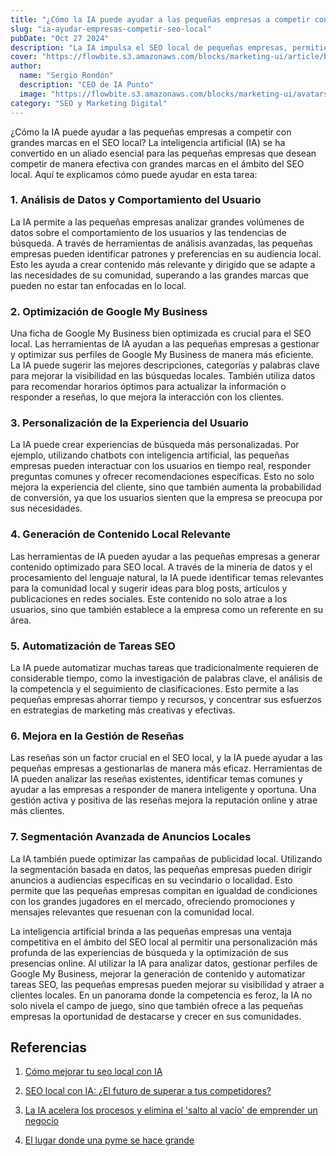 ```yaml
---
title: "¿Cómo la IA puede ayudar a las pequeñas empresas a competir con grandes marcas en el SEO local?"
slug: "ia-ayudar-empresas-competir-seo-local"
pubDate: "Oct 27 2024"
description: "La IA impulsa el SEO local de pequeñas empresas, permitiéndoles competir con grandes marcas, aumentar su visibilidad y optimizar tiempo y recursos."
cover: "https://flowbite.s3.amazonaws.com/blocks/marketing-ui/article/blog-1.png"
author:
  name: "Sergio Rondón"
  description: "CEO de IA Punto"
  image: "https://flowbite.s3.amazonaws.com/blocks/marketing-ui/avatars/jese-leos.png"
category: "SEO y Marketing Digital"
---
```


¿Cómo la IA puede ayudar a las pequeñas empresas a competir con grandes marcas en el SEO local?
La inteligencia artificial (IA) se ha convertido en un aliado esencial para las pequeñas empresas que desean competir de manera efectiva con grandes marcas en el ámbito del SEO local. Aquí te explicamos cómo puede ayudar en esta tarea:

### 1. **Análisis de Datos y Comportamiento del Usuario**

La IA permite a las pequeñas empresas analizar grandes volúmenes de datos sobre el comportamiento de los usuarios y las tendencias de búsqueda. A través de herramientas de análisis avanzadas, las pequeñas empresas pueden identificar patrones y preferencias en su audiencia local. Esto les ayuda a crear contenido más relevante y dirigido que se adapte a las necesidades de su comunidad, superando a las grandes marcas que pueden no estar tan enfocadas en lo local.

### 2. **Optimización de Google My Business**

Una ficha de Google My Business bien optimizada es crucial para el SEO local. Las herramientas de IA ayudan a las pequeñas empresas a gestionar y optimizar sus perfiles de Google My Business de manera más eficiente. La IA puede sugerir las mejores descripciones, categorías y palabras clave para mejorar la visibilidad en las búsquedas locales. También utiliza datos para recomendar horarios óptimos para actualizar la información o responder a reseñas, lo que mejora la interacción con los clientes.

### 3. **Personalización de la Experiencia del Usuario**

La IA puede crear experiencias de búsqueda más personalizadas. Por ejemplo, utilizando chatbots con inteligencia artificial, las pequeñas empresas pueden interactuar con los usuarios en tiempo real, responder preguntas comunes y ofrecer recomendaciones específicas. Esto no solo mejora la experiencia del cliente, sino que también aumenta la probabilidad de conversión, ya que los usuarios sienten que la empresa se preocupa por sus necesidades.

### 4. **Generación de Contenido Local Relevante**

Las herramientas de IA pueden ayudar a las pequeñas empresas a generar contenido optimizado para SEO local. A través de la minería de datos y el procesamiento del lenguaje natural, la IA puede identificar temas relevantes para la comunidad local y sugerir ideas para blog posts, artículos y publicaciones en redes sociales. Este contenido no solo atrae a los usuarios, sino que también establece a la empresa como un referente en su área.

### 5. **Automatización de Tareas SEO**

La IA puede automatizar muchas tareas que tradicionalmente requieren de considerable tiempo, como la investigación de palabras clave, el análisis de la competencia y el seguimiento de clasificaciones. Esto permite a las pequeñas empresas ahorrar tiempo y recursos, y concentrar sus esfuerzos en estrategias de marketing más creativas y efectivas.

### 6. **Mejora en la Gestión de Reseñas**

Las reseñas son un factor crucial en el SEO local, y la IA puede ayudar a las pequeñas empresas a gestionarlas de manera más eficaz. Herramientas de IA pueden analizar las reseñas existentes, identificar temas comunes y ayudar a las empresas a responder de manera inteligente y oportuna. Una gestión activa y positiva de las reseñas mejora la reputación online y atrae más clientes.

### 7. **Segmentación Avanzada de Anuncios Locales**

La IA también puede optimizar las campañas de publicidad local. Utilizando la segmentación basada en datos, las pequeñas empresas pueden dirigir anuncios a audiencias específicas en su vecindario o localidad. Esto permite que las pequeñas empresas compitan en igualdad de condiciones con los grandes jugadores en el mercado, ofreciendo promociones y mensajes relevantes que resuenan con la comunidad local.

La inteligencia artificial brinda a las pequeñas empresas una ventaja competitiva en el ámbito del SEO local al permitir una personalización más profunda de las experiencias de búsqueda y la optimización de sus presencias online. Al utilizar la IA para analizar datos, gestionar perfiles de Google My Business, mejorar la generación de contenido y automatizar tareas SEO, las pequeñas empresas pueden mejorar su visibilidad y atraer a clientes locales. En un panorama donde la competencia es feroz, la IA no solo nivela el campo de juego, sino que también ofrece a las pequeñas empresas la oportunidad de destacarse y crecer en sus comunidades.


## Referencias

1. [Cómo mejorar tu seo local con IA](https://localo.com/es/blog/como-mejorar-tu-seo-local-con-ia) 

2. [SEO local con IA: ¿El futuro de superar a tus competidores?](https://www.semrush.com/local/es/blog/ai-local-seo/) 

3. [La IA acelera los procesos y elimina el 'salto al vacío' de emprender un negocio](https://elpais.com/economia/2025-01-30/la-ia-acelera-los-procesos-y-elimina-el-salto-al-vacio-de-emprender-un-negocio.html)

4. [El lugar donde una pyme se hace grande](https://elpais.com/economia/branded/en-plan-pyme/2024-11-06/el-lugar-donde-una-pyme-se-hace-grande.html) 





